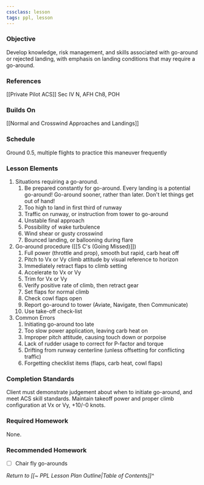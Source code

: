 ```yaml
---
cssclass: lesson
tags: ppl, lesson
---
```

### Objective
Develop knowledge, risk management, and skills associated with go-around or rejected landing, with emphasis on landing conditions that may require a go-around.

### References
[[Private Pilot ACS]] Sec IV N, AFH Ch8, POH

### Builds On
[[Normal and Crosswind Approaches and Landings]]

### Schedule
Ground 0.5, multiple flights to practice this maneuver frequently

### Lesson Elements
1. Situations requiring a go-around.
	1. Be prepared constantly for go-around. Every landing is a potential go-around! Go-around sooner, rather than later. Don't let things get out of hand!
	2. Too high to land in first third of runway
	3. Traffic on runway, or instruction from tower to go-around
	4. Unstable final approach
	5. Possibility of wake turbulence
	6. Wind shear or gusty crosswind
	7. Bounced landing, or ballooning during flare
2. Go-around procedure ([[5 C's (Going Missed)]])
	1. Full power (throttle and prop), smooth but rapid, carb heat off
	2. Pitch to Vx or Vy climb attitude by visual reference to horizon
	3. Immediately retract flaps to climb setting
	4. Accelerate to Vx or Vy
	5. Trim for Vx or Vy
	6. Verify positive rate of climb, then retract gear
	7. Set flaps for normal climb
	8. Check cowl flaps open
	9. Report go-around to tower (Aviate, Navigate, then Communicate)
	10. Use take-off check-list
3. Common Errors
	1. Initiating go-around too late
	2. Too slow power application, leaving carb heat on
	3. Improper pitch attitude, causing touch down or porpoise
	4. Lack of rudder usage to correct for P-factor and torque
	5. Drifting from runway centerline (unless offsetting for conflicting traffic)
	6. Forgetting checklist items (flaps, carb heat, cowl flaps)

### Completion Standards
Client must demonstrate judgement about when to initiate go-around, and meet ACS skill standards. Maintain takeoff power and proper climb configuration at Vx or Vy, +10/-0 knots.

### Required Homework
 None.

### Recommended Homework 
- [ ] Chair fly go-arounds

*Return to [[~ PPL Lesson Plan Outline|Table of Contents]]^*